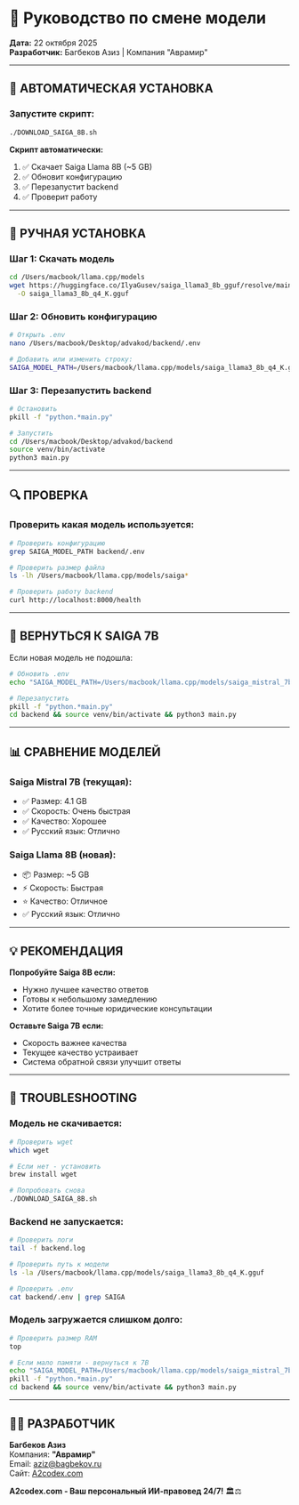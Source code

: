 # 🔄 Руководство по смене модели

**Дата:** 22 октября 2025  
**Разработчик:** Багбеков Азиз | Компания "Аврамир"

---

## 🎯 АВТОМАТИЧЕСКАЯ УСТАНОВКА

### Запустите скрипт:

```bash
./DOWNLOAD_SAIGA_8B.sh
```

**Скрипт автоматически:**
1. ✅ Скачает Saiga Llama 8B (~5 GB)
2. ✅ Обновит конфигурацию
3. ✅ Перезапустит backend
4. ✅ Проверит работу

---

## 📝 РУЧНАЯ УСТАНОВКА

### Шаг 1: Скачать модель

```bash
cd /Users/macbook/llama.cpp/models
wget https://huggingface.co/IlyaGusev/saiga_llama3_8b_gguf/resolve/main/model-q4_K.gguf \
  -O saiga_llama3_8b_q4_K.gguf
```

### Шаг 2: Обновить конфигурацию

```bash
# Открыть .env
nano /Users/macbook/Desktop/advakod/backend/.env

# Добавить или изменить строку:
SAIGA_MODEL_PATH=/Users/macbook/llama.cpp/models/saiga_llama3_8b_q4_K.gguf
```

### Шаг 3: Перезапустить backend

```bash
# Остановить
pkill -f "python.*main.py"

# Запустить
cd /Users/macbook/Desktop/advakod/backend
source venv/bin/activate
python3 main.py
```

---

## 🔍 ПРОВЕРКА

### Проверить какая модель используется:

```bash
# Проверить конфигурацию
grep SAIGA_MODEL_PATH backend/.env

# Проверить размер файла
ls -lh /Users/macbook/llama.cpp/models/saiga*

# Проверить работу backend
curl http://localhost:8000/health
```

---

## 🔄 ВЕРНУТЬСЯ К SAIGA 7B

Если новая модель не подошла:

```bash
# Обновить .env
echo "SAIGA_MODEL_PATH=/Users/macbook/llama.cpp/models/saiga_mistral_7b_q4_K.gguf" > backend/.env

# Перезапустить
pkill -f "python.*main.py"
cd backend && source venv/bin/activate && python3 main.py
```

---

## 📊 СРАВНЕНИЕ МОДЕЛЕЙ

### Saiga Mistral 7B (текущая):
- ✅ Размер: 4.1 GB
- ✅ Скорость: Очень быстрая
- ✅ Качество: Хорошее
- ✅ Русский язык: Отлично

### Saiga Llama 8B (новая):
- 📦 Размер: ~5 GB
- ⚡ Скорость: Быстрая
- ⭐ Качество: Отличное
- ✅ Русский язык: Отлично

---

## 💡 РЕКОМЕНДАЦИЯ

**Попробуйте Saiga 8B если:**
- Нужно лучшее качество ответов
- Готовы к небольшому замедлению
- Хотите более точные юридические консультации

**Оставьте Saiga 7B если:**
- Скорость важнее качества
- Текущее качество устраивает
- Система обратной связи улучшит ответы

---

## 🐛 TROUBLESHOOTING

### Модель не скачивается:

```bash
# Проверить wget
which wget

# Если нет - установить
brew install wget

# Попробовать снова
./DOWNLOAD_SAIGA_8B.sh
```

### Backend не запускается:

```bash
# Проверить логи
tail -f backend.log

# Проверить путь к модели
ls -la /Users/macbook/llama.cpp/models/saiga_llama3_8b_q4_K.gguf

# Проверить .env
cat backend/.env | grep SAIGA
```

### Модель загружается слишком долго:

```bash
# Проверить размер RAM
top

# Если мало памяти - вернуться к 7B
echo "SAIGA_MODEL_PATH=/Users/macbook/llama.cpp/models/saiga_mistral_7b_q4_K.gguf" > backend/.env
pkill -f "python.*main.py"
cd backend && source venv/bin/activate && python3 main.py
```

---

## 👨‍💻 РАЗРАБОТЧИК

**Багбеков Азиз**  
Компания: **"Аврамир"**  
Email: aziz@bagbekov.ru  
Сайт: [A2codex.com](https://a2codex.com)

**A2codex.com - Ваш персональный ИИ-правовед 24/7!** 🏛️⚖️
